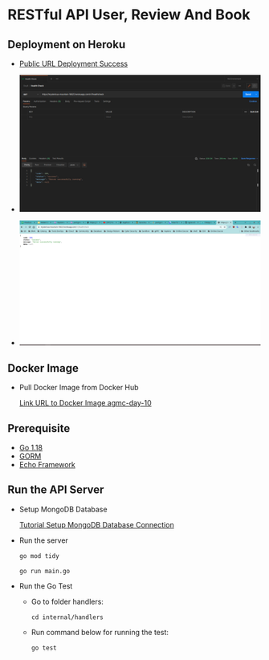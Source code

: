 # RESTful API User, Review And Book

## Deployment on Heroku

- [Public URL Deployment Success](https://mysterious-mountain-19825.herokuapp.com/v1/healthcheck)
  
- ![Image Deployment Success](pkg/images/server-deploy-success.png)
  
- ![Image Deployment Success on Browser](pkg/images/deploy-success-on-browser.png)

## Docker Image

- Pull Docker Image from Docker Hub

  [Link URL to Docker Image agmc-day-10](https://hub.docker.com/r/titan29/agmc-day-10)

## Prerequisite

- [Go 1.18](https://golang.org/dl/)
- [GORM](https://gorm.io/index.html)
- [Echo Framework](https://echo.labstack.com/)

## Run the API Server

- Setup MongoDB Database
  
  [Tutorial Setup MongoDB Database Connection](https://www.youtube.com/watch?v=6utzRKiBZt0)

- Run the server

  ```shell
  go mod tidy
  ```
  
  ```shell
  go run main.go
  ```

- Run the Go Test

  - Go to folder handlers:

    ```shell
    cd internal/handlers
    ```

  - Run command below for running the test:

    ```shell
    go test
    ```
